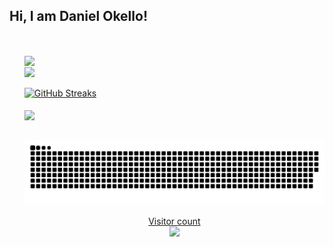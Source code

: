 ## Hi, I am Daniel Okello! 
</br>
<ul>
<div>
  <a href="https://github.com/okellodaniel">
   <img align="center" height="170" src="https://github-readme-stats.vercel.app/api/top-langs/?username=okellodaniel&layout=compact&langs_count=16&theme=dracula"/>
</div>
<div align="left">
    <img align="center" src="https://github-readme-stats.vercel.app/api?username=okellodaniel&theme=dark&hide_title=true&include_all_commits=true"/>
</div><br>
<div align="left">  
<img alt="GitHub Streaks" src="https://github-readme-streak-stats.herokuapp.com/?user=okellodaniel"> <br><br> 
<img align="center" src="https://github-profile-trophy.vercel.app/?username=okellodaniel&margin-w=15&margin-h=15" />
</div>
<br>

![Snake animation](https://github.com/okellodaniel/okellodaniel/blob/output/github-contribution-grid-snake.svg)

<p align="center"> 
  Visitor count<br>
  <img src="https://profile-counter.glitch.me/okellodaniel/count.svg" />
</p>
